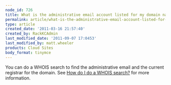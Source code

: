 ```yaml
---
node_id: 726
title: What is the administrative email account listed for my domain name?
permalink: article/what-is-the-administrative-email-account-listed-for-my-domain-name
type: article
created_date: '2011-03-16 21:57:40'
created_by: RackKCAdmin
last_modified_date: '2011-09-07 17:0453'
last_modified_by: matt.wheeler
products: Cloud Sites
body_format: tinymce
---
```


You can do a WHOIS search to find the administrative email and the
current registrar for the domain. See [How do I do a WHOIS
search?](/knowledge_center/index.php/How_do_I_do_a_WHOIS_search%3F "How do I do a WHOIS search?")
for more information.

